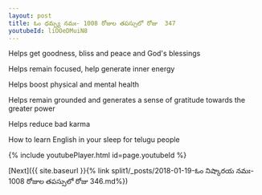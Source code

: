 ```yaml
---
layout: post
title: ఓం ధమ్బ్య నమః- 1008 రోజుల తపస్సులో రోజు  347
youtubeId: liOOeDMuiN8
---
```

 
 
Helps get goodness, bliss and peace and God's blessings
 
Helps remain focused, help generate inner energy 
 
Helps boost physical and mental health 
 
Helps remain grounded and generates a sense of gratitude towards the greater power 
 
Helps reduce bad karma
 
How to learn English in your sleep for telugu people
 
 
 
 


{% include youtubePlayer.html id=page.youtubeId %}
 
[Next]({{ site.baseurl }}{% link split1/_posts/2018-01-19-ఓం నిష్కారయ నమః- 1008 రోజుల తపస్సులో రోజు  346.md%})
 
